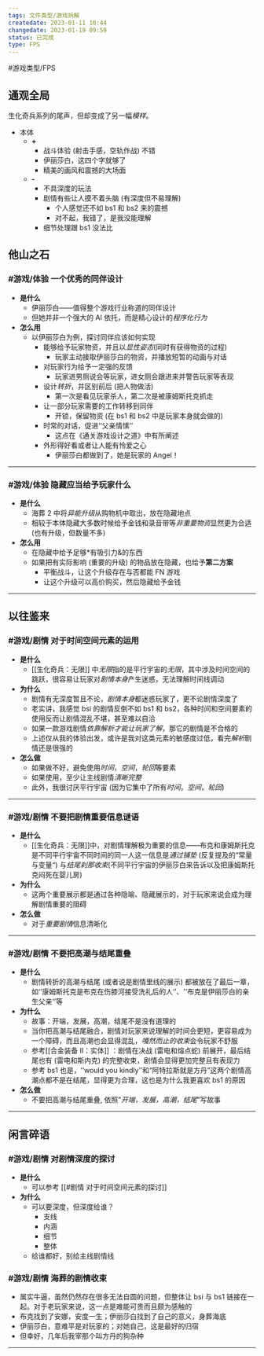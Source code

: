 ```yaml
---
tags: 文件类型/游戏拆解 
createdate: 2023-01-11 10:44
changedate: 2023-01-19 09:59
status: 已完成
type: FPS
---
```

 #游戏类型/FPS
## 通观全局
生化奇兵系列的尾声，但却变成了另一幅*模样*。
* 本体
	* **+**
		* 战斗体验 (射击手感，空轨作战) 不错
		* 伊丽莎白，这四个字就够了
		* 精美的画风和震撼的大场面
	* **-**
		* 不具深度的玩法
		* 剧情有些让人摸不着头脑 (有深度但不易理解)
			* 个人感觉还不如 bs1 和 bs2 来的震撼
			* 对不起，我错了，是我没能理解
		* 细节处理跟 bs1 没法比
## 他山之石
### #游戏/体验 一个优秀的同伴设计
* **是什么**
	* 伊丽莎白——值得整个游戏行业称道的同伴设计
	* 但她并非一个强大的 AI 依托，而是精心设计的*程序化行为*
* **怎么用**
	*  以伊丽莎白为例，探讨同伴应该如何实现
		* 能够给予玩家物资，并且以*显性姿态*(同时有获得物资的过程)
			* 玩家主动接取伊丽莎白的物资，并播放短暂的动画与对话
		* 对玩家行为给予一定强的反馈
			* 玩家进男厕说会等玩家，进女厕会跟进来并警告玩家等表现
		* 设计*转折*，并区别前后 (把人物做活)
			* 第一次是看见玩家杀人，第二次是被康姆斯托克抓走
		* 让一部分玩家需要的工作转移到同伴
			* 开锁，保留物资 (在 bs1 和 bs2 中是玩家本身就会做的)
		* 时常的对话，促进‘‘父亲情愫’’
			* 这点在《通关游戏设计之道》中有所阐述
		* 外形得好看或者让人能有怜爱之心
			* 伊丽莎白都做到了，她是玩家的 Angel！
---
### #游戏/体验 隐藏应当给予玩家什么
* **是什么**
	* 海葬 2 中将*异能升级*从购物机中取出，放在隐藏地点
	* 相较于本体隐藏大多数时候给予金钱和录音带等*非重要物资*显然更为合适 (也有升级，但数量不多)
* **怎么用**
	* 在隐藏中给予足够*有吸引力&的东西
	* 如果把有实际影响 (重要的升级) 的物品放在隐藏，也给予**第二方案**
		* 平衡战斗，让这个升级存在与否都能 FN 游戏
		* 让这个升级可以高价购买，然后隐藏给予金钱
---
## 以往鉴来
### #游戏/剧情 对于时间空间元素的运用
* **是什么**
	* [[生化奇兵：无限]] 中*无限*指的是平行宇宙的*无限*，其中涉及时间空间的跳跃，很容易让玩家对*剧情本身*产生迷惑，无法理解时间线调动
* **为什么**
	* 剧情有无深度暂且不论，*剧情本身*都迷惑玩家了，更不论剧情深度了
	* 老实讲，我感觉 bsi 的剧情反倒不如 bs1 和 bs2，各种时间和空间要素的使用反而让剧情混乱不堪，甚至难以自洽
	* 如果一款游戏剧情*依靠解析才能让玩家了解*，那它的剧情是不合格的
	* 上述仅从我的体验出发，或许是我对这类元素的敏感度过低，看完*解析*剧情还是很强的
* **怎么做**
	* 如果做不好，避免使用*时间*，*空间*，*轮回*等要素
	* 如果使用，至少让主线剧情*清晰完整*
	* 此外，我很讨厌平行宇宙 (因为它集中了所有*时间*，*空间*，*轮回*)
---
### #游戏/剧情 不要把剧情重要信息谜语
* **是什么**
	* [[生化奇兵：无限]]中，对剧情理解极为重要的信息——布克和康姆斯托克是不同平行宇宙不同时间的同一人这一信息是*通过铺垫* (反复提及的“常量与变量“) 与*结尾刹那收束*(不同平行宇宙的伊丽莎白来告诉以及把康姆斯托克闷死在婴儿房)
* **为什么**
	* 这两个重要展示都是通过各种隐喻、隐藏展示的，对于玩家来说会成为理解剧情重要的阻碍
* **怎么做**
	* 对于*重要剧情*信息清晰化
---
### #游戏/剧情 不要把高潮与结尾重叠
* **是什么**
	* 剧情转折的高潮与结尾 (或者说是剧情里线的展示) 都被放在了最后一章，如‘’康姆斯托克是布克在伤膝河接受洗礼后的人‘’、''布克是伊丽莎白的亲生父亲‘’等
* **为什么**
	* 故事：开端，发展，高潮，结尾不是没有道理的
	* 当你把高潮与结尾融合，剧情对玩家来说理解的时间会更短，更容易成为一个障碍，而且高潮也会显得混乱，*嘎然而止的收束*会令玩家不舒服
	* 参考[[合金装备 II：实体]] ：剧情在决战 (雷电和熔点蛇) 前展开，最后结尾也有 (雷电和斯内克) 的完整收束，剧情会显得更加完整且有表现力
	* 参考 bs1 也是，‘‘would you kindly’’和“阿特拉斯就是方丹”这两个剧情高潮点都不是在结尾，显得更为合理，这也是为什么我更喜欢 bs1 的原因
* **怎么做**
	* 不要把高潮与结尾重叠, 依照"*开端，发展，高潮，结尾*"写故事
---

## 闲言碎语
### #游戏/剧情 对剧情深度的探讨
* **是什么**
	* 可以参考 [[#剧情 对于时间空间元素的探讨]]
* **为什么**
	* 可以要深度，但深度给谁？
		* 支线
		* 内涵
		* 细节
		* 整体
	* 给谁都好，别给主线剧情线
### #游戏/剧情 海葬的剧情收束
* 属实牛逼，虽然仍然存在很多无法自圆的问题，但整体让 bsi 与 bs1 链接在一起。对于老玩家来说，这一点是难能可贵而且颇为感触的
* 布克找到了安娜，安度一生；伊丽莎白找到了自己的意义，身葬海底
* 伊丽莎白，意难平是对玩家的；对她自己，这是最好的归宿
* 但幸好，几年后我宰那个叫方丹的狗杂种
---